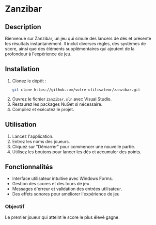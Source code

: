 # Zanzibar
## Description
 Bienvenue sur Zanzibar, un jeu qui simule des lancers de dés et présente les résultats instantanément. Il inclut diverses règles, des systèmes de score, ainsi que des éléments supplémentaires qui ajoutent de la profondeur à l'expérience de jeu.

## Installation
1. Clonez le dépôt :
    ```sh
    git clone https://github.com/votre-utilisateur/zanzibar.git
    ```
2. Ouvrez le fichier `Zanzibar.sln` avec Visual Studio.
3. Restaurez les packages NuGet si nécessaire.
4. Compilez et exécutez le projet.

## Utilisation
1. Lancez l'application.
2. Entrez les noms des joueurs.
3. Cliquez sur "Démarrer" pour commencer une nouvelle partie.
4. Utilisez les boutons pour lancer les dés et accumuler des points.


## Fonctionnalités
- Interface utilisateur intuitive avec Windows Forms.
- Gestion des scores et des tours de jeu.
- Messages d'erreur et validation des entrées utilisateur.
- Des effets sonores pour améliorer l'expérience de jeu

### Objectif
 Le premier joueur qui atteint le score le plus élevé gagne.

